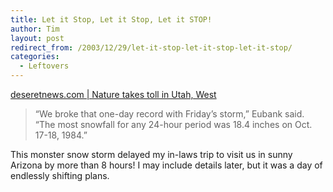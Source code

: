 ```yaml
---
title: Let it Stop, Let it Stop, Let it STOP!
author: Tim
layout: post
redirect_from: /2003/12/29/let-it-stop-let-it-stop-let-it-stop/
categories:
  - Leftovers
---
```

[deseretnews.com | Nature takes toll in Utah, West][1]

> &#8220;We broke that one-day record with Friday&#8217;s storm,&#8221; Eubank said. &#8220;The most snowfall for any 24-hour period was 18.4 inches on Oct. 17-18, 1984.&#8221;

This monster snow storm delayed my in-laws trip to visit us in sunny Arizona by more than 8 hours! I may include details later, but it was a day of endlessly shifting plans.

 [1]: http://deseretnews.com/dn/view/0,1249,575039699,00.html "deseretnews.com | Nature takes toll in Utah, West"
